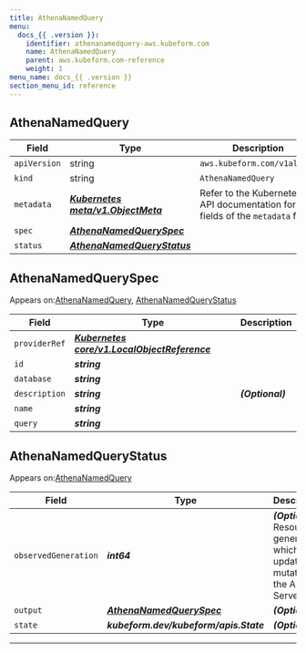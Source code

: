 ```yaml
---
title: AthenaNamedQuery
menu:
  docs_{{ .version }}:
    identifier: athenanamedquery-aws.kubeform.com
    name: AthenaNamedQuery
    parent: aws.kubeform.com-reference
    weight: 1
menu_name: docs_{{ .version }}
section_menu_id: reference
---
```


## AthenaNamedQuery
| Field | Type | Description |
| ------ | ----- | ----------- |
| `apiVersion` | string | `aws.kubeform.com/v1alpha1` |
|    `kind` | string | `AthenaNamedQuery` |
| `metadata` | ***[Kubernetes meta/v1.ObjectMeta](https://kubernetes.io/docs/reference/generated/kubernetes-api/v1.13/#objectmeta-v1-meta)***|Refer to the Kubernetes API documentation for the fields of the `metadata` field.|
| `spec` | ***[AthenaNamedQuerySpec](#AthenaNamedQuerySpec)***||
| `status` | ***[AthenaNamedQueryStatus](#AthenaNamedQueryStatus)***||
## AthenaNamedQuerySpec

Appears on:[AthenaNamedQuery](#AthenaNamedQuery), [AthenaNamedQueryStatus](#AthenaNamedQueryStatus)

| Field | Type | Description |
| ------ | ----- | ----------- |
| `providerRef` | ***[Kubernetes core/v1.LocalObjectReference](https://kubernetes.io/docs/reference/generated/kubernetes-api/v1.13/#localobjectreference-v1-core)***||
| `id` | ***string***||
| `database` | ***string***||
| `description` | ***string***| ***(Optional)*** |
| `name` | ***string***||
| `query` | ***string***||
## AthenaNamedQueryStatus

Appears on:[AthenaNamedQuery](#AthenaNamedQuery)

| Field | Type | Description |
| ------ | ----- | ----------- |
| `observedGeneration` | ***int64***| ***(Optional)*** Resource generation, which is updated on mutation by the API Server.|
| `output` | ***[AthenaNamedQuerySpec](#AthenaNamedQuerySpec)***| ***(Optional)*** |
| `state` | ***kubeform.dev/kubeform/apis.State***| ***(Optional)*** |
---

